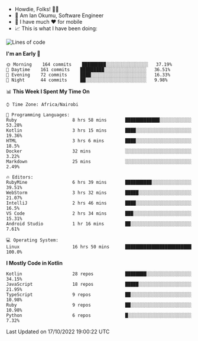 
* Howdie, Folks! 👋🤓
* 🤪 Am Ian Okumu, Software Engineer
* 📱 I have much ❤️ for mobile
* 📈 This is what I have been doing:
  
<!-- <a href="https://otsembo.github.io/OtsemboPortfolio/" style="margin-right:.5%; margin-top=.5%;">
  <img align="center" src="https://github-readme-stats.vercel.app/api/top-langs/?username=otsembo&layout=compact" />
</a> -->

<!--START_SECTION:waka-->
![Lines of code](https://img.shields.io/badge/From%20Hello%20World%20I%27ve%20Written-782%20Thousand%20lines%20of%20code-blue)

**I'm an Early 🐤** 

```text
🌞 Morning    164 commits    █████████░░░░░░░░░░░░░░░░   37.19% 
🌆 Daytime    161 commits    █████████░░░░░░░░░░░░░░░░   36.51% 
🌃 Evening    72 commits     ████░░░░░░░░░░░░░░░░░░░░░   16.33% 
🌙 Night      44 commits     ██░░░░░░░░░░░░░░░░░░░░░░░   9.98%

```


📊 **This Week I Spent My Time On** 

```text
⌚︎ Time Zone: Africa/Nairobi

💬 Programming Languages: 
Ruby                     8 hrs 58 mins       █████████████░░░░░░░░░░░░   53.28% 
Kotlin                   3 hrs 15 mins       ████░░░░░░░░░░░░░░░░░░░░░   19.36% 
HTML                     3 hrs 6 mins        ████░░░░░░░░░░░░░░░░░░░░░   18.5% 
Docker                   32 mins             ░░░░░░░░░░░░░░░░░░░░░░░░░   3.22% 
Markdown                 25 mins             ░░░░░░░░░░░░░░░░░░░░░░░░░   2.49%

🔥 Editors: 
RubyMine                 6 hrs 39 mins       ██████████░░░░░░░░░░░░░░░   39.51% 
WebStorm                 3 hrs 32 mins       █████░░░░░░░░░░░░░░░░░░░░   21.07% 
IntelliJ                 2 hrs 46 mins       ████░░░░░░░░░░░░░░░░░░░░░   16.5% 
VS Code                  2 hrs 34 mins       ███░░░░░░░░░░░░░░░░░░░░░░   15.31% 
Android Studio           1 hr 16 mins        ██░░░░░░░░░░░░░░░░░░░░░░░   7.61%

💻 Operating System: 
Linux                    16 hrs 50 mins      █████████████████████████   100.0%

```

**I Mostly Code in Kotlin** 

```text
Kotlin                   28 repos            ████████░░░░░░░░░░░░░░░░░   34.15% 
JavaScript               18 repos            █████░░░░░░░░░░░░░░░░░░░░   21.95% 
TypeScript               9 repos             ██░░░░░░░░░░░░░░░░░░░░░░░   10.98% 
Ruby                     9 repos             ██░░░░░░░░░░░░░░░░░░░░░░░   10.98% 
Python                   6 repos             █░░░░░░░░░░░░░░░░░░░░░░░░   7.32%

```



 Last Updated on 17/10/2022 19:00:22 UTC
<!--END_SECTION:waka-->

<br />
<br />
<br />
<br />
<br />
  
  </div>
<!---
otsembo/otsembo is a ✨ special ✨ repository because its `README.md` (this file) appears on your GitHub profile.
You can click the Preview link to take a look at your changes.
--->
